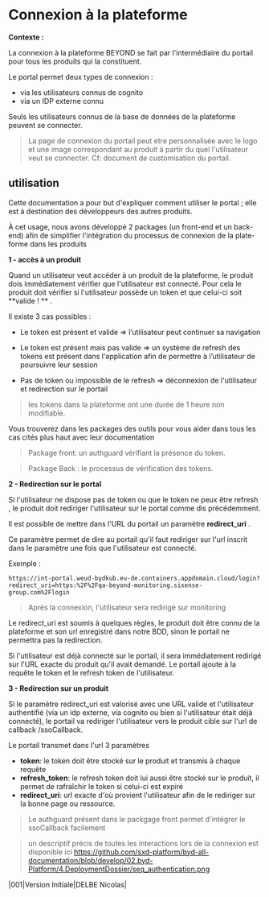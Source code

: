 # Connexion à la plateforme

**Contexte :**

La connexion à la plateforme BEYOND se fait par l'intermédiaire du portail pour tous les produits qui la constituent.

Le portal permet deux types de connexion :
- via les utilisateurs connus de cognito
- via un IDP externe connu


Seuls les utilisateurs connus de la base de données de la plateforme peuvent se connecter.

> La page de connexion du portail peut etre personnalisée avec le logo et une image correspondant au produit à partir du quel l'utilisateur veut se connecter. Cf: document de customisation du portail.

## utilisation

Cette documentation a pour but d'expliquer comment utiliser le portal ; elle est à destination des développeurs des autres produits.

À cet usage, nous avons développé 2 packages (un front-end et un back-end) afin de simplifier l'intégration du processus de connexion de la plate-forme dans les produits

**1 - accès à un produit**

Quand un utilisateur veut accéder à un produit de la plateforme, le produit dois immédiatement vérifier que l'utilisateur est connecté. Pour cela le produit doit vérifier si l'utilisateur possède un token et que celui-ci soit **valide ! ** .

Il existe 3 cas possibles :

- Le token est présent et valide => l’utilisateur peut continuer sa navigation

- Le token est présent mais pas valide => un système de refresh des tokens est présent dans l'application afin de permettre à l’utilisateur de poursuivre leur session

- Pas de token ou impossible de le refresh => déconnexion de l'utilisateur et redirection sur le portail

> les tokens dans la plateforme ont une durée de 1 heure non modifiable.


Vous trouverez dans les packages des outils pour vous aider dans tous les cas cités plus haut avec leur documentation

>Package front: un authguard vérifiant la présence du token.

>Package Back : le processus de vérification des tokens.

**2 - Redirection sur le portal**

Si l'utilisateur ne dispose pas de token ou que le token ne peux être refresh , le produit doit rediriger l'utilisateur sur le portal comme dis précédemment.

Il est possible de mettre dans l'URL du portail un paramètre **redirect_uri** .

Ce paramètre permet de dire au portail qu'il faut rediriger sur l'url inscrit dans le paramètre une fois que l'utilisateur est connecté.

Exemple :

    https://int-portal.weud-bydkub.eu-de.containers.appdomain.cloud/login?redirect_uri=https:%2F%2Fqa-beyond-monitoring.sixense-group.com%2Flogin

> Après la connexion, l'utilisateur sera redirigé sur monitoring

Le redirect_uri est soumis à quelques règles, le produit doit être connu de la plateforme et son url enregistré dans notre BDD, sinon le portail ne permettra pas la redirection.

Si l'utilisateur est déjà connecté sur le portail, il sera immédiatement redirigé sur l'URL exacte du produit qu'il avait demandé. Le portail ajoute à la requête le token et le refresh token de l'utilisateur.

**3 - Redirection sur un produit**

Si le paramètre redirect_uri est valorisé avec une URL valide et l'utilisateur authentifié (via un idp externe, via cognito ou bien si l'utilisateur était déjà connecté), le portail va rediriger l'utilisateur vers le produit cible sur l'url de callback /ssoCallback.

Le portail transmet dans l'url 3 paramètres

- **token**: le token doit être stocké sur le produit et transmis à chaque requête
- **refresh_token**: le refresh token doit lui aussi être stocké sur le produit, il permet de rafraîchir le token si celui-ci est expiré
- **redirect_uri**: url exacte d'où provient l'utilisateur afin de le rediriger sur la bonne page ou ressource.

> Le authguard présent dans le packgage front permet d'intégrer le ssoCallback facilement

> un descriptif précis de toutes les interactions lors de la connexion est disponible ici
https://github.com/sxd-platform/byd-all-documentation/blob/develop/02.byd-Platform/4.DeploymentDossier/seq_authentication.png

|001|Version Initiale|DELBE Nicolas|
